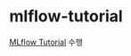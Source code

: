 # mlflow-tutorial
[MLflow Tutorial](https://mlflow.org/docs/latest/getting-started/logging-first-model/index.html) 수행
